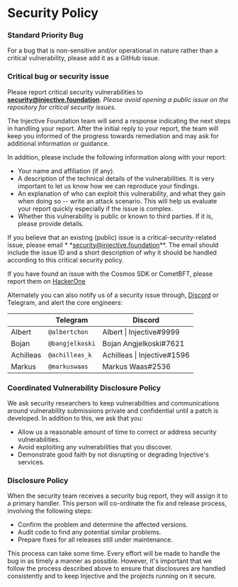 # Security Policy

### Standard Priority Bug

For a bug that is non-sensitive and/or operational in nature rather than a critical vulnerability, please add it as a GitHub issue.

### Critical bug or security issue

Please report critical security vulnerabilities to
**[security@injective.foundation](mailto:security@injective.foundation)**.  *Please avoid opening a public issue on the
repository for critical security issues.*

The Injective Foundation team will send a response indicating the next steps in handling your report. After the initial reply to your report, the team will keep you informed of the progress towards remediation and may ask for additional information or guidance.

In addition, please include the following information along with your report:

- Your name and affiliation (if any).
- A description of the technical details of the vulnerabilities. It is very important to let us know how we can
  reproduce your findings.
- An explanation of who can exploit this vulnerability, and what they gain when doing so -- write an attack scenario.
  This will help us evaluate your report quickly especially if the issue is complex.
- Whether this vulnerability is public or known to third parties. If it is, please provide details.

If you believe that an existing (public) issue is a critical-security-related issue, please email *
*[security@injective.foundation](mailto:security@injective.foundation)**. The email should include the issue ID and
a short description of why it should be handled according to this critical security
policy.

If you have found an issue with the Cosmos SDK or CometBFT, please report them on [HackerOne](https://hackerone.com/cosmos)

Alternately you can also notify us of a security issue through, [Discord](https://discord.gg/injective) or Telegram, and
alert the core engineers:

|           | Telegram        | Discord                         |
|-----------|-----------------|---------------------------------|
| Albert    | `@albertchon`   | Albert &#124; Injective#9999    |
| Bojan     | `@bangjelkoski` | Bojan Angjelkoski#7621          |
| Achilleas | `@achilleas_k`  | Achilleas &#124; Injective#1596 |
| Markus    | `@markuswaas`   | Markus Waas#2536                |

### Coordinated Vulnerability Disclosure Policy

We ask security researchers to keep vulnerabilities and communications around vulnerability submissions private and
confidential until a patch is developed. In addition to this, we ask that you:

- Allow us a reasonable amount of time to correct or address security vulnerabilities.
- Avoid exploiting any vulnerabilities that you discover.
- Demonstrate good faith by not disrupting or degrading Injective's services.

### Disclosure Policy

When the security team receives a security bug report, they will assign it to a primary handler. This person will
co-ordinate the fix and release process, involving the following steps:

- Confirm the problem and determine the affected versions.
- Audit code to find any potential similar problems.
- Prepare fixes for all releases still under maintenance.

This process can take some time. Every effort will be made to handle the bug in as timely a manner as possible. However,
it's important that we follow the process described above to ensure that disclosures are handled consistently and to
keep Injective and the projects running on it secure.
